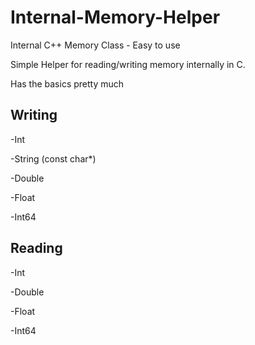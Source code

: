 # Internal-Memory-Helper
Internal C++ Memory Class - Easy to use


Simple Helper for reading/writing memory internally in C.

Has the basics pretty much

Writing
----------------

-Int

-String (const char*)

-Double

-Float

-Int64


Reading
--------------

-Int

-Double

-Float

-Int64
